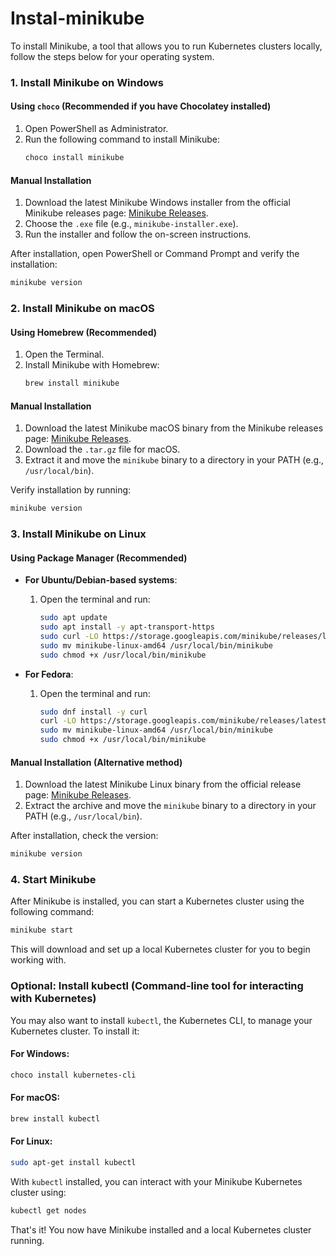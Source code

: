 # Instal-minikube

To install Minikube, a tool that allows you to run Kubernetes clusters locally, follow the steps below for your operating system.

### 1. **Install Minikube on Windows**

#### Using `choco` (Recommended if you have Chocolatey installed)
1. Open PowerShell as Administrator.
2. Run the following command to install Minikube:
   ```bash
   choco install minikube
   ```

#### Manual Installation
1. Download the latest Minikube Windows installer from the official Minikube releases page: [Minikube Releases](https://github.com/kubernetes/minikube/releases).
2. Choose the `.exe` file (e.g., `minikube-installer.exe`).
3. Run the installer and follow the on-screen instructions.

After installation, open PowerShell or Command Prompt and verify the installation:
```bash
minikube version
```

### 2. **Install Minikube on macOS**

#### Using Homebrew (Recommended)
1. Open the Terminal.
2. Install Minikube with Homebrew:
   ```bash
   brew install minikube
   ```

#### Manual Installation
1. Download the latest Minikube macOS binary from the Minikube releases page: [Minikube Releases](https://github.com/kubernetes/minikube/releases).
2. Download the `.tar.gz` file for macOS.
3. Extract it and move the `minikube` binary to a directory in your PATH (e.g., `/usr/local/bin`).

Verify installation by running:
```bash
minikube version
```

### 3. **Install Minikube on Linux**

#### Using Package Manager (Recommended)
- **For Ubuntu/Debian-based systems**:
   1. Open the terminal and run:
      ```bash
      sudo apt update
      sudo apt install -y apt-transport-https
      sudo curl -LO https://storage.googleapis.com/minikube/releases/latest/minikube-linux-amd64
      sudo mv minikube-linux-amd64 /usr/local/bin/minikube
      sudo chmod +x /usr/local/bin/minikube
      ```

- **For Fedora**:
   1. Open the terminal and run:
      ```bash
      sudo dnf install -y curl
      curl -LO https://storage.googleapis.com/minikube/releases/latest/minikube-linux-amd64
      sudo mv minikube-linux-amd64 /usr/local/bin/minikube
      sudo chmod +x /usr/local/bin/minikube
      ```

#### Manual Installation (Alternative method)
1. Download the latest Minikube Linux binary from the official release page: [Minikube Releases](https://github.com/kubernetes/minikube/releases).
2. Extract the archive and move the `minikube` binary to a directory in your PATH (e.g., `/usr/local/bin`).

After installation, check the version:
```bash
minikube version
```

### 4. **Start Minikube**
After Minikube is installed, you can start a Kubernetes cluster using the following command:
```bash
minikube start
```
This will download and set up a local Kubernetes cluster for you to begin working with.

### Optional: Install kubectl (Command-line tool for interacting with Kubernetes)

You may also want to install `kubectl`, the Kubernetes CLI, to manage your Kubernetes cluster. To install it:

#### For Windows:
```bash
choco install kubernetes-cli
```

#### For macOS:
```bash
brew install kubectl
```

#### For Linux:
```bash
sudo apt-get install kubectl
```

With `kubectl` installed, you can interact with your Minikube Kubernetes cluster using:
```bash
kubectl get nodes
```

That's it! You now have Minikube installed and a local Kubernetes cluster running.
